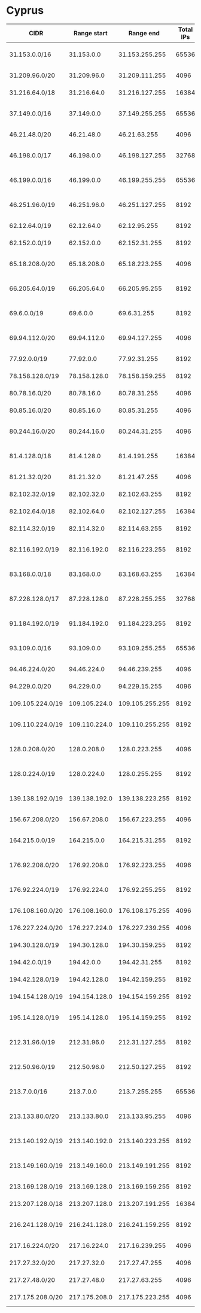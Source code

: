 # Cyprus

CIDR               | Range start     | Range end       | Total IPs  | Assign date | Owner
------------------ | --------------- | --------------- | ---------- | ----------- | -----
31.153.0.0/16      | 31.153.0.0      | 31.153.255.255  | 65536      | 2011-02-23  | Cyprus Telecommunications Authority
31.209.96.0/20     | 31.209.96.0     | 31.209.111.255  | 4096       | 2011-05-03  | 
31.216.64.0/18     | 31.216.64.0     | 31.216.127.255  | 16384      | 2011-05-09  | EPIC LTD
37.149.0.0/16      | 37.149.0.0      | 37.149.255.255  | 65536      | 2012-03-05  | Cyprus Telecommunications Authority
46.21.48.0/20      | 46.21.48.0      | 46.21.63.255    | 4096       | 2010-10-27  | Primetel PLC
46.198.0.0/17      | 46.198.0.0      | 46.198.127.255  | 32768      | 2010-12-21  | Cyprus Telecommunications Authority
46.199.0.0/16      | 46.199.0.0      | 46.199.255.255  | 65536      | 2010-12-21  | Cyprus Telecommunications Authority
46.251.96.0/19     | 46.251.96.0     | 46.251.127.255  | 8192       | 2011-02-03  | Cablenet Communication Systems Ltd
62.12.64.0/19      | 62.12.64.0      | 62.12.95.255    | 8192       | 2006-10-20  | Primetel PLC
62.152.0.0/19      | 62.152.0.0      | 62.152.31.255   | 8192       | 2008-04-21  | Primetel PLC
65.18.208.0/20     | 65.18.208.0     | 65.18.223.255   | 4096       | 2002-04-11  | Cablenet Communication Systems Ltd
66.205.64.0/19     | 66.205.64.0     | 66.205.95.255   | 8192       | 2001-12-07  | Cablenet Communication Systems Ltd
69.6.0.0/19        | 69.6.0.0        | 69.6.31.255     | 8192       | 2002-11-21  | Cablenet Communication Systems Ltd
69.94.112.0/20     | 69.94.112.0     | 69.94.127.255   | 4096       | 2003-11-19  | Cablenet Communication Systems Ltd
77.92.0.0/19       | 77.92.0.0       | 77.92.31.255    | 8192       | 2007-04-27  | 
78.158.128.0/19    | 78.158.128.0    | 78.158.159.255  | 8192       | 2007-09-05  | Primetel PLC
80.78.16.0/20      | 80.78.16.0      | 80.78.31.255    | 4096       | 2005-03-16  | Privactually Ltd
80.85.16.0/20      | 80.85.16.0      | 80.85.31.255    | 4096       | 2005-04-25  | Hellas Sat Consortium Ltd
80.244.16.0/20     | 80.244.16.0     | 80.244.31.255   | 4096       | 2005-09-22  | Cablenet Communication Systems Ltd
81.4.128.0/18      | 81.4.128.0      | 81.4.191.255    | 16384      | 2002-04-24  | Cyprus Telecommunications Authority
81.21.32.0/20      | 81.21.32.0      | 81.21.47.255    | 4096       | 2002-02-13  | Primetel PLC
82.102.32.0/19     | 82.102.32.0     | 82.102.63.255   | 8192       | 2003-12-29  | EPIC LTD
82.102.64.0/18     | 82.102.64.0     | 82.102.127.255  | 16384      | 2004-01-02  | DSP NetWay LTD
82.114.32.0/19     | 82.114.32.0     | 82.114.63.255   | 8192       | 2005-10-21  | Logosnet Services Limited
82.116.192.0/19    | 82.116.192.0    | 82.116.223.255  | 8192       | 2004-01-30  | Cyprus Research and Academic Network (CYNET)
83.168.0.0/18      | 83.168.0.0      | 83.168.63.255   | 16384      | 2004-03-29  | Cyprus Telecommunications Authority
87.228.128.0/17    | 87.228.128.0    | 87.228.255.255  | 32768      | 2005-07-18  | Cyprus Telecommunications Authority
91.184.192.0/19    | 91.184.192.0    | 91.184.223.255  | 8192       | 2006-10-13  | Cablenet Communication Systems Ltd
93.109.0.0/16      | 93.109.0.0      | 93.109.255.255  | 65536      | 2008-04-24  | Cyprus Telecommunications Authority
94.46.224.0/20     | 94.46.224.0     | 94.46.239.255   | 4096       | 2008-06-03  | EPIC LTD
94.229.0.0/20      | 94.229.0.0      | 94.229.15.255   | 4096       | 2008-11-11  | The MVS Group Ltd
109.105.224.0/19   | 109.105.224.0   | 109.105.255.255 | 8192       | 2009-09-21  | Primetel PLC
109.110.224.0/19   | 109.110.224.0   | 109.110.255.255 | 8192       | 2009-11-23  | Cablenet Communication Systems Ltd
128.0.208.0/20     | 128.0.208.0     | 128.0.223.255   | 4096       | 2012-09-14  | Cyprus Telecommunications Authority
128.0.224.0/19     | 128.0.224.0     | 128.0.255.255   | 8192       | 2012-09-14  | Cyprus Telecommunications Authority
139.138.192.0/19   | 139.138.192.0   | 139.138.223.255 | 8192       | 1990-03-13  | Cablenet Communication Systems Ltd
156.67.208.0/20    | 156.67.208.0    | 156.67.223.255  | 4096       | 1992-03-27  | 
164.215.0.0/19     | 164.215.0.0     | 164.215.31.255  | 8192       | 2011-11-24  | Cablenet Communication Systems Ltd
176.92.208.0/20    | 176.92.208.0    | 176.92.223.255  | 4096       | 2011-07-06  | Cyprus Telecommunications Authority
176.92.224.0/19    | 176.92.224.0    | 176.92.255.255  | 8192       | 2011-07-06  | Cyprus Telecommunications Authority
176.108.160.0/20   | 176.108.160.0   | 176.108.175.255 | 4096       | 2012-02-15  | 
176.227.224.0/20   | 176.227.224.0   | 176.227.239.255 | 4096       | 2011-12-05  | Cyprus University of Technology
194.30.128.0/19    | 194.30.128.0    | 194.30.159.255  | 8192       | 1996-01-23  | Logosnet Services Limited
194.42.0.0/19      | 194.42.0.0      | 194.42.31.255   | 8192       | 1994-02-02  | University of Cyprus
194.42.128.0/19    | 194.42.128.0    | 194.42.159.255  | 8192       | 1996-12-11  | Primetel PLC
194.154.128.0/19   | 194.154.128.0   | 194.154.159.255 | 8192       | 1996-04-11  | Primetel PLC
195.14.128.0/19    | 195.14.128.0    | 195.14.159.255  | 8192       | 1996-10-22  | Cyprus Telecommunications Authority
212.31.96.0/19     | 212.31.96.0     | 212.31.127.255  | 8192       | 1999-09-09  | Cyprus Telecommunications Authority
212.50.96.0/19     | 212.50.96.0     | 212.50.127.255  | 8192       | 2008-05-05  | Cablenet Communication Systems Ltd
213.7.0.0/16       | 213.7.0.0       | 213.7.255.255   | 65536      | 2006-05-24  | Cyprus Telecommunications Authority
213.133.80.0/20    | 213.133.80.0    | 213.133.95.255  | 4096       | 2000-03-24  | Cablenet Communication Systems Ltd
213.140.192.0/19   | 213.140.192.0   | 213.140.223.255 | 8192       | 2010-07-08  | Cablenet Communication Systems Ltd
213.149.160.0/19   | 213.149.160.0   | 213.149.191.255 | 8192       | 2001-03-30  | Cyprus Telecommunications Authority
213.169.128.0/19   | 213.169.128.0   | 213.169.159.255 | 8192       | 2000-02-09  | Logosnet Services Limited
213.207.128.0/18   | 213.207.128.0   | 213.207.191.255 | 16384      | 2000-09-18  | EPIC LTD
216.241.128.0/19   | 216.241.128.0   | 216.241.159.255 | 8192       | 1999-09-29  | Cablenet Communication Systems Ltd
217.16.224.0/20    | 217.16.224.0    | 217.16.239.255  | 4096       | 2000-09-12  | Primetel PLC
217.27.32.0/20     | 217.27.32.0     | 217.27.47.255   | 4096       | 2000-10-17  | Primetel PLC
217.27.48.0/20     | 217.27.48.0     | 217.27.63.255   | 4096       | 2002-05-29  | Primetel PLC
217.175.208.0/20   | 217.175.208.0   | 217.175.223.255 | 4096       | 2004-09-08  | Primetel PLC
